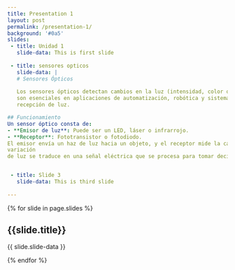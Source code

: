 ```yaml
---
title: Presentation 1
layout: post
permalink: /presentation-1/
background: '#0a5'
slides:
 - title: Unidad 1
   slide-data: This is first slide
     
 - title: sensores opticos
   slide-data: | 
   # Sensores Ópticos
   
   Los sensores ópticos detectan cambios en la luz (intensidad, color o posición) para generar una señal de salida. Estos dispositivos 
   son esenciales en aplicaciones de automatización, robótica y sistemas de seguridad. El funcionamiento se basa en la emisión y 
   recepción de luz.

## Funcionamiento
Un sensor óptico consta de:
- **Emisor de luz**: Puede ser un LED, láser o infrarrojo.
- **Receptor**: Fototransistor o fotodiodo.
El emisor envía un haz de luz hacia un objeto, y el receptor mide la cantidad de luz reflejada, interrumpida o absorbida. La 
variación 
de luz se traduce en una señal eléctrica que se procesa para tomar decisiones automáticas.


 - title: Slide 3
   slide-data: This is third slide
  
---
```


{% for slide in page.slides %}
                    
<section data-background="{% if slide.background %}{{slide.background}}{% else %}{{page.background}}{% endif %}"><h1>{{slide.title}}</h1>{{ slide.slide-data }}</section>
                    
{% endfor %}
    
